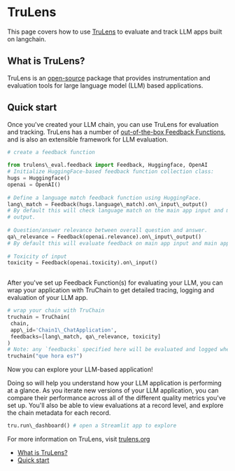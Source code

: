 # TruLens

This page covers how to use [TruLens](https://trulens.org) to evaluate and track LLM apps built on langchain.

## What is TruLens?[​](#what-is-trulens "Direct link to What is TruLens?")

TruLens is an [open-source](https://github.com/truera/trulens) package that provides instrumentation and evaluation tools for large language model (LLM) based applications.

## Quick start[​](#quick-start "Direct link to Quick start")

Once you've created your LLM chain, you can use TruLens for evaluation and tracking. TruLens has a number of [out-of-the-box Feedback Functions](https://www.trulens.org/trulens_eval/feedback_functions/), and is also an extensible framework for LLM evaluation.

```python
# create a feedback function  
  
from trulens\_eval.feedback import Feedback, Huggingface, OpenAI  
# Initialize HuggingFace-based feedback function collection class:  
hugs = Huggingface()  
openai = OpenAI()  
  
# Define a language match feedback function using HuggingFace.  
lang\_match = Feedback(hugs.language\_match).on\_input\_output()  
# By default this will check language match on the main app input and main app  
# output.  
  
# Question/answer relevance between overall question and answer.  
qa\_relevance = Feedback(openai.relevance).on\_input\_output()  
# By default this will evaluate feedback on main app input and main app output.  
  
# Toxicity of input  
toxicity = Feedback(openai.toxicity).on\_input()  
  

```

After you've set up Feedback Function(s) for evaluating your LLM, you can wrap your application with TruChain to get detailed tracing, logging and evaluation of your LLM app.

```python
# wrap your chain with TruChain  
truchain = TruChain(  
 chain,  
 app\_id='Chain1\_ChatApplication',  
 feedbacks=[lang\_match, qa\_relevance, toxicity]  
)  
# Note: any `feedbacks` specified here will be evaluated and logged whenever the chain is used.  
truchain("que hora es?")  

```

Now you can explore your LLM-based application!

Doing so will help you understand how your LLM application is performing at a glance. As you iterate new versions of your LLM application, you can compare their performance across all of the different quality metrics you've set up. You'll also be able to view evaluations at a record level, and explore the chain metadata for each record.

```python
tru.run\_dashboard() # open a Streamlit app to explore  

```

For more information on TruLens, visit [trulens.org](https://www.trulens.org/)

- [What is TruLens?](#what-is-trulens)
- [Quick start](#quick-start)
